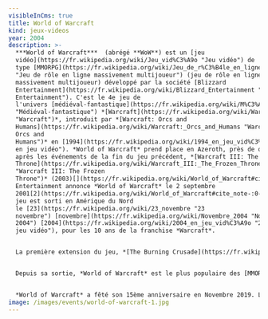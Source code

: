 ```yaml
---
visibleInCms: true
title: World of Warcraft
kind: jeux-videos
year: 2004
description: >-
  ***World of Warcraft***  (abrégé **WoW**) est un [jeu
  vidéo](https://fr.wikipedia.org/wiki/Jeu_vid%C3%A9o "Jeu vidéo") de
  type [MMORPG](https://fr.wikipedia.org/wiki/Jeu_de_r%C3%B4le_en_ligne_massivement_multijoueur
  "Jeu de rôle en ligne massivement multijoueur") (jeu de rôle en ligne
  massivement multijoueur) développé par la société [Blizzard
  Entertainment](https://fr.wikipedia.org/wiki/Blizzard_Entertainment "Blizzard
  Entertainment"). C'est le 4e jeu de
  l'univers [médiéval-fantastique](https://fr.wikipedia.org/wiki/M%C3%A9di%C3%A9val-fantastique
  "Médiéval-fantastique") *[Warcraft](https://fr.wikipedia.org/wiki/Warcraft
  "Warcraft")*, introduit par *[Warcraft: Orcs and
  Humans](https://fr.wikipedia.org/wiki/Warcraft:_Orcs_and_Humans "Warcraft:
  Orcs and
  Humans")* en [1994](https://fr.wikipedia.org/wiki/1994_en_jeu_vid%C3%A9o "1994
  en jeu vidéo"). *World of Warcraft* prend place en Azeroth, près de quatre ans
  après les événements de la fin du jeu précédent, *[Warcraft III: The Frozen
  Throne](https://fr.wikipedia.org/wiki/Warcraft_III:_The_Frozen_Throne
  "Warcraft III: The Frozen
  Throne")* (2003)[](https://fr.wikipedia.org/wiki/World_of_Warcraft#cite_note-Blizzard_Timeline-1). Blizzard
  Entertainment annonce *World of Warcraft* le 2 septembre
  2001[2](https://fr.wikipedia.org/wiki/World_of_Warcraft#cite_note-:0-2). Le
  jeu est sorti en Amérique du Nord
  le [23](https://fr.wikipedia.org/wiki/23_novembre "23
  novembre") [novembre](https://fr.wikipedia.org/wiki/Novembre_2004 "Novembre
  2004") [2004](https://fr.wikipedia.org/wiki/2004_en_jeu_vid%C3%A9o "2004 en
  jeu vidéo"), pour les 10 ans de la franchise *Warcraft*.


  La première extension du jeu, *[The Burning Crusade](https://fr.wikipedia.org/wiki/World_of_Warcraft:_The_Burning_Crusade "World of Warcraft: The Burning Crusade")*, est sortie le 16 janvier 2007[3](https://fr.wikipedia.org/wiki/World_of_Warcraft#cite_note-Crusade_Release_Date-3). Depuis, sept extensions de plus ont été développées : *[Wrath of the Lich King](https://fr.wikipedia.org/wiki/World_of_Warcraft:_Wrath_of_the_Lich_King "World of Warcraft: Wrath of the Lich King")*, *[Cataclysm](https://fr.wikipedia.org/wiki/World_of_Warcraft:_Cataclysm "World of Warcraft: Cataclysm"), [Mists of Pandaria](https://fr.wikipedia.org/wiki/World_of_Warcraft:_Mists_of_Pandaria "World of Warcraft: Mists of Pandaria"), [Warlords of Draenor](https://fr.wikipedia.org/wiki/World_of_Warcraft:_Warlords_of_Draenor "World of Warcraft: Warlords of Draenor"), [Legion](https://fr.wikipedia.org/wiki/World_of_Warcraft:_Legion "World of Warcraft: Legion")*, *[Battle for Azeroth](https://fr.wikipedia.org/wiki/World_of_Warcraft:_Battle_for_Azeroth "World of Warcraft: Battle for Azeroth")* et *[Shadowlands](https://fr.wikipedia.org/wiki/World_of_Warcraft:_Shadowlands "World of Warcraft: Shadowlands")*.


  Depuis sa sortie, *World of Warcraft* est le plus populaire des [MMORPG](https://fr.wikipedia.org/wiki/Jeu_de_r%C3%B4le_en_ligne_massivement_multijoueur "Jeu de rôle en ligne massivement multijoueur"). Le jeu tient le [Guinness World Record](https://fr.wikipedia.org/wiki/Guinness_World_Record "Guinness World Record") pour la plus grande popularité pour un MMORPG[4](https://fr.wikipedia.org/wiki/World_of_Warcraft#cite_note-:2-4),[5](https://fr.wikipedia.org/wiki/World_of_Warcraft#cite_note-:3-5),[6](https://fr.wikipedia.org/wiki/World_of_Warcraft#cite_note-:4-6),[7](https://fr.wikipedia.org/wiki/World_of_Warcraft#cite_note-:5-7). En avril 2008, *World of Warcraft* a été estimé comme rassemblant 62 % des joueurs de MMORPG [8](https://fr.wikipedia.org/wiki/World_of_Warcraft#cite_note-:6-8). Le [7](https://fr.wikipedia.org/wiki/7_octobre "7 octobre") [octobre](https://fr.wikipedia.org/wiki/Octobre_2010 "Octobre 2010") [2010](https://fr.wikipedia.org/wiki/2010_en_jeu_vid%C3%A9o "2010 en jeu vidéo"), Blizzard annonce que plus de 12 millions de joueurs ont un compte *World of Warcraft* actif[9](https://fr.wikipedia.org/wiki/World_of_Warcraft#cite_note-nombre_abonn%C3%A9s_20101007-9). C'est à partir de fin 2012 que *World of Warcraft* a commencé à perdre continuellement un nombre croissant de joueurs. Au dernier trimestre 2012, Blizzard annonce le nombre de 9,6 millions d’abonnés à travers le monde, puis 7,7 millions pour le 2e trimestre 2013.


  *World of Warcraft* a fêté son 15ème anniversaire en Novembre 2019. Le mois suivant, à la suite de la sortie de l'extension *Warlords of Draenor*, Blizzard annonce que *World of Warcraft* repasse le cap des 10 millions d'abonnés.
image: /images/events/world-of-warcraft-1.jpg
---
```

